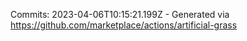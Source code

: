 Commits: 2023-04-06T10:15:21.199Z - Generated via https://github.com/marketplace/actions/artificial-grass
<br>
